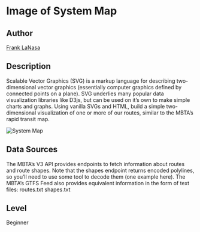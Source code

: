 # Image of System Map

## Author
[Frank LaNasa](https://github.com/fjlanasa)

## Description

Scalable Vector Graphics (SVG) is a markup language for describing two-dimensional vector graphics (essentially computer graphics defined by connected points on a plane). SVG underlies many popular data visualization libraries like D3js, but can be used on it’s own to make simple charts and graphs. Using vanilla SVGs and HTML, build a simple two-dimensional visualization of one or more of our routes, similar to the MBTA’s rapid transit map.

![System Map](https://ctd-static-content.s3.amazonaws.com/github-images/system-map.png)

## Data Sources

The MBTA’s V3 API provides endpoints to fetch information about routes and route shapes. Note that the shapes endpoint returns encoded polylines, so you’ll need to use some tool to decode them (one example here).
The MBTA’s GTFS Feed also provides equivalent information in the form of text files:
routes.txt
shapes.txt

## Level
Beginner
